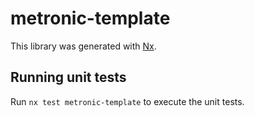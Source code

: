 # metronic-template

This library was generated with [Nx](https://nx.dev).

## Running unit tests

Run `nx test metronic-template` to execute the unit tests.
